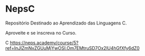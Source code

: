 # NepsC
Repositório Destinado ao Aprendizado das Linguagens C.

Aproveite e se inscreva no Curso.

C https://neps.academy/course/5?ref=InJlZmNvZGUuMjYwOSI.Om7EMtruSD7Ox2lU4hGfXfy6dZ0
